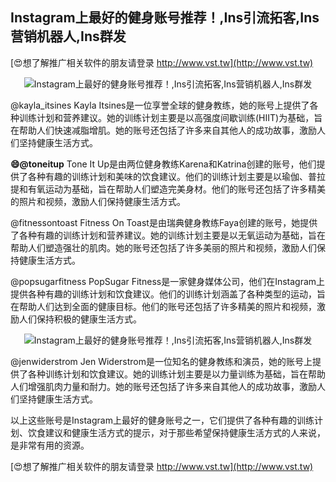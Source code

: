 ## **Instagram上最好的健身账号推荐！,Ins引流拓客,Ins营销机器人,Ins群发**

[😍想了解推广相关软件的朋友请登录 http://www.vst.tw](http://www.vst.tw)

 <center><img src="https://vst.tw/MP4/tuiguang/png/1.png" alt="Instagram上最好的健身账号推荐！,Ins引流拓客,Ins营销机器人,Ins群发"></center>

@kayla_itsines
Kayla Itsines是一位享誉全球的健身教练，她的账号上提供了各种训练计划和营养建议。她的训练计划主要是以高强度间歇训练(HIIT)为基础，旨在帮助人们快速减脂增肌。她的账号还包括了许多来自其他人的成功故事，激励人们坚持健康生活方式。

**😄@toneitup**
Tone It Up是由两位健身教练Karena和Katrina创建的账号，他们提供了各种有趣的训练计划和美味的饮食建议。他们的训练计划主要是以瑜伽、普拉提和有氧运动为基础，旨在帮助人们塑造完美身材。他们的账号还包括了许多精美的照片和视频，激励人们保持健康生活方式。

@fitnessontoast
Fitness On Toast是由瑞典健身教练Faya创建的账号，她提供了各种有趣的训练计划和营养建议。她的训练计划主要是以无氧运动为基础，旨在帮助人们塑造强壮的肌肉。她的账号还包括了许多美丽的照片和视频，激励人们保持健康生活方式。

@popsugarfitness
PopSugar Fitness是一家健身媒体公司，他们在Instagram上提供各种有趣的训练计划和饮食建议。他们的训练计划涵盖了各种类型的运动，旨在帮助人们达到全面的健康目标。他们的账号还包括了许多精美的照片和视频，激励人们保持积极的健康生活方式。

 <center><img src="https://vst.tw/MP4/tuiguang/png/0.png" alt="Instagram上最好的健身账号推荐！,Ins引流拓客,Ins营销机器人,Ins群发"></center>

@jenwiderstrom
Jen Widerstrom是一位知名的健身教练和演员，她的账号上提供了各种训练计划和饮食建议。她的训练计划主要是以力量训练为基础，旨在帮助人们增强肌肉力量和耐力。她的账号还包括了许多来自其他人的成功故事，激励人们坚持健康生活方式。

以上这些账号是Instagram上最好的健身账号之一，它们提供了各种有趣的训练计划、饮食建议和健康生活方式的提示，对于那些希望保持健康生活方式的人来说，是非常有用的资源。

[😍想了解推广相关软件的朋友请登录 http://www.vst.tw](http://www.vst.tw)




